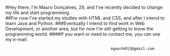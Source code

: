 #Hey there, I'm Mauro Gonçalves, 29, and I've recently decided to change my life and start programming. <br />
##For now I've started my studies with HTML and CSS, and after I intend to learn Java and Python.
###Eventually I intend to find work in Web Development, or another area, but for now I'm still getting to know the programming world.
####If you want or need to contact me, you can use my e-mail: 

                                                  mgwork013@gmail.com


<!---
MCG-13/MCG-13 is a ✨ special ✨ repository because its `README.md` (this file) appears on your GitHub profile.
You can click the Preview link to take a look at your changes.
--->
